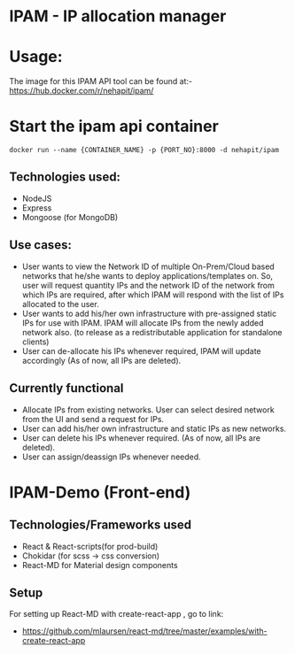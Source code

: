 # IPAM - IP allocation manager

# Usage:
The image for this IPAM API tool can be found at:-
https://hub.docker.com/r/nehapit/ipam/

# Start the ipam api container
`docker run --name {CONTAINER_NAME} -p {PORT_NO}:8000 -d nehapit/ipam`


## Technologies used:
    
- NodeJS
- Express
- Mongoose (for MongoDB)
    

##  Use cases:
    
- User wants to view the Network ID of multiple On-Prem/Cloud based networks that he/she wants to deploy applications/templates on. So, user will request quantity IPs and the network ID of the network from which IPs are required, after which IPAM will respond with the list of IPs allocated to the user.
- User wants to add his/her own infrastructure with pre-assigned static IPs for use with IPAM. IPAM will allocate IPs from the newly added network also. (to release as a redistributable application for standalone clients)
- User can de-allocate his IPs whenever required, IPAM will update accordingly (As of now, all IPs are deleted).


##  Currently functional 
- Allocate IPs from existing networks. User can select desired network from the UI and send a request for IPs.
- User can add his/her own infrastructure and static IPs as new networks. 
- User can delete his IPs whenever required. (As of now, all IPs are deleted).
- User can assign/deassign IPs whenever needed. 


# IPAM-Demo (Front-end)

## Technologies/Frameworks used

- React & React-scripts(for prod-build)
- Chokidar (for scss -> css conversion)
- React-MD for Material design components

## Setup

For setting up React-MD with create-react-app , go to link:
- https://github.com/mlaursen/react-md/tree/master/examples/with-create-react-app
